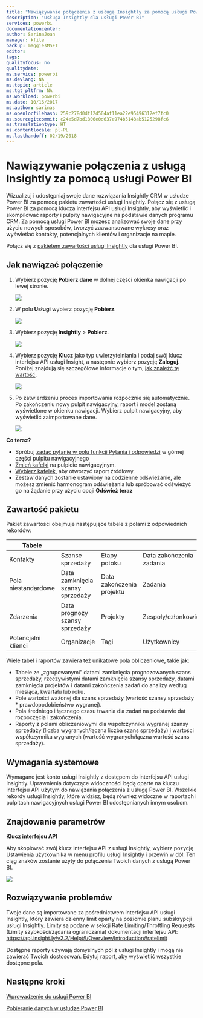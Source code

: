 ```yaml
---
title: "Nawiązywanie połączenia z usługą Insightly za pomocą usługi Power BI"
description: "Usługa Insightly dla usługi Power BI"
services: powerbi
documentationcenter: 
author: SarinaJoan
manager: kfile
backup: maggiesMSFT
editor: 
tags: 
qualityfocus: no
qualitydate: 
ms.service: powerbi
ms.devlang: NA
ms.topic: article
ms.tgt_pltfrm: NA
ms.workload: powerbi
ms.date: 10/16/2017
ms.author: sarinas
ms.openlocfilehash: 259c278d0df12d504af11ea22e95496312ef7fc0
ms.sourcegitcommit: c24e5d7bd1806e0d637e974b5143ab5125298fc6
ms.translationtype: HT
ms.contentlocale: pl-PL
ms.lasthandoff: 02/19/2018
---
```

# <a name="connect-to-insightly-with-power-bi"></a>Nawiązywanie połączenia z usługą Insightly za pomocą usługi Power BI
Wizualizuj i udostępniaj swoje dane rozwiązania Insightly CRM w usłudze Power BI za pomocą pakietu zawartości usługi Insightly. Połącz się z usługą Power BI za pomocą klucza interfejsu API usługi Insightly, aby wyświetlić i skompilować raporty i pulpity nawigacyjne na podstawie danych programu CRM. Za pomocą usługi Power BI możesz analizować swoje dane przy użyciu nowych sposobów, tworzyć zaawansowane wykresy oraz wyświetlać kontakty, potencjalnych klientów i organizacje na mapie.

Połącz się z [pakietem zawartości usługi Insightly](https://app.powerbi.com/getdata/services/insightly) dla usługi Power BI.

## <a name="how-to-connect"></a>Jak nawiązać połączenie
1. Wybierz pozycję **Pobierz dane** w dolnej części okienka nawigacji po lewej stronie.
   
   ![](media/service-connect-to-insightly/getdata.png)
2. W polu **Usługi** wybierz pozycję **Pobierz**.
   
   ![](media/service-connect-to-insightly/services.png)
3. Wybierz pozycję **Insightly** \> **Pobierz**.
   
   ![](media/service-connect-to-insightly/insightly.png)
4. Wybierz pozycję **Klucz** jako typ uwierzytelniania i podaj swój klucz interfejsu API usługi Insight, a następnie wybierz pozycję **Zaloguj**. Poniżej znajdują się szczegółowe informacje o tym, [jak znaleźć tę wartość](#FindingParams).
   
   ![](media/service-connect-to-insightly/creds.png)
5. Po zatwierdzeniu proces importowania rozpocznie się automatycznie. Po zakończeniu nowy pulpit nawigacyjny, raport i model zostaną wyświetlone w okienku nawigacji. Wybierz pulpit nawigacyjny, aby wyświetlić zaimportowane dane.
   
     ![](media/service-connect-to-insightly/dashboard.png)

**Co teraz?**

* Spróbuj [zadać pytanie w polu funkcji Pytania i odpowiedzi](power-bi-q-and-a.md) w górnej części pulpitu nawigacyjnego
* [Zmień kafelki](service-dashboard-edit-tile.md) na pulpicie nawigacyjnym.
* [Wybierz kafelek](service-dashboard-tiles.md), aby otworzyć raport źródłowy.
* Zestaw danych zostanie ustawiony na codzienne odświeżanie, ale możesz zmienić harmonogram odświeżania lub spróbować odświeżyć go na żądanie przy użyciu opcji **Odśwież teraz**

## <a name="whats-included"></a>Zawartość pakietu
Pakiet zawartości obejmuje następujące tabele z polami z odpowiednich rekordów:

| Tabele |  |  |  |
| --- | --- | --- | --- |
| Kontakty |Szanse sprzedaży |Etapy potoku |Data zakończenia zadania |
| Pola niestandardowe |Data zamknięcia szansy sprzedaży |Data zakończenia projektu |Zadania |
| Zdarzenia |Data prognozy szansy sprzedaży |Projekty |Zespoły/członkowie |
| Potencjalni klienci |Organizacje |Tagi |Użytkownicy |

Wiele tabel i raportów zawiera też unikatowe pola obliczeniowe, takie jak:  

* Tabele ze „zgrupowanymi” datami zamknięcia prognozowanych szans sprzedaży, rzeczywistymi datami zamknięcia szansy sprzedaży, datami zamknięcia projektów i datami zakończenia zadań do analizy według miesiąca, kwartału lub roku.  
* Pole wartości ważonej dla szans sprzedaży (wartość szansy sprzedaży * prawdopodobieństwo wygranej).  
* Pola średniego i łącznego czasu trwania dla zadań na podstawie dat rozpoczęcia i zakończenia.  
* Raporty z polami obliczeniowymi dla współczynnika wygranej szansy sprzedaży (liczba wygranych/łączna liczba szans sprzedaży) i wartości współczynnika wygranych (wartość wygranych/łączna wartość szans sprzedaży).  

## <a name="system-requirements"></a>Wymagania systemowe
Wymagane jest konto usługi Insightly z dostępem do interfejsu API usługi Insightly. Uprawnienia dotyczące widoczności będą oparte na kluczu interfejsu API użytym do nawiązania połączenia z usługą Power BI. Wszelkie rekordy usługi Insightly, które widzisz, będą również widoczne w raportach i pulpitach nawigacyjnych usługi Power BI udostępnianych innym osobom.

<a name="FindingParams"></a>

## <a name="finding-parameters"></a>Znajdowanie parametrów
**Klucz interfejsu API**

Aby skopiować swój klucz interfejsu API z usługi Insightly, wybierz pozycję Ustawienia użytkownika w menu profilu usługi Insightly i przewiń w dół. Ten ciąg znaków zostanie użyty do połączenia Twoich danych z usługą Power BI.

![](media/service-connect-to-insightly/findapi.png)

## <a name="troubleshooting"></a>Rozwiązywanie problemów
Twoje dane są importowane za pośrednictwem interfejsu API usługi Insightly, który zawiera dzienny limit oparty na poziomie planu subskrypcji usługi Insightly. Limity są podane w sekcji Rate Limiting/Throttling Requests (Limity szybkości/żądania ograniczania) dokumentacji interfejsu API: https://api.insight.ly/v2.2/Help#!/Overview/Introduction#ratelimit

Dostępne raporty używają domyślnych pól z usługi Insightly i mogą nie zawierać Twoich dostosowań. Edytuj raport, aby wyświetlić wszystkie dostępne pola.

## <a name="next-steps"></a>Następne kroki
[Wprowadzenie do usługi Power BI](service-get-started.md)

[Pobieranie danych w usłudze Power BI](service-get-data.md)

